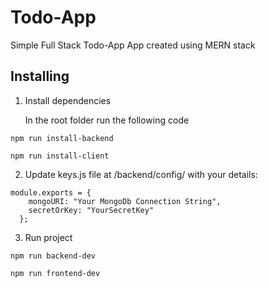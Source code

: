 # Todo-App
Simple Full Stack Todo-App App created using MERN stack

## Installing

1. Install dependencies

    In the root folder run the following code

```
npm run install-backend
```

```
npm run install-client
```

2. Update keys.js file at /backend/config/ with your details:

```
module.exports = {
    mongoURI: "Your MongoDb Connection String",
    secretOrKey: "YourSecretKey"
  };
```
3. Run project

```
npm run backend-dev
```

```
npm run frontend-dev
```

